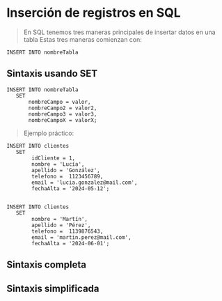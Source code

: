 # Inserción de registros en SQL

> En SQL tenemos tres maneras principales de insertar datos en una tabla
> Estas tres maneras comienzan con: 

    INSERT INTO nombreTabla   

## Sintaxis usando SET  

    INSERT INTO nombreTabla  
       SET  
           nombreCampo = valor, 
           nombreCampo2 = valor2, 
           nombreCampo3 = valor3, 
           nombreCampoX = valorX; 

> Ejemplo práctico:  

    INSERT INTO clientes  
       SET  
            idCliente = 1,  
            nombre = 'Lucía',  
            apellido = 'González',  
            telefono =  1123456789,  
            email = 'lucia.gonzalez@mail.com',  
            fechaAlta = '2024-05-12';  


    INSERT INTO clientes  
       SET
            nombre = 'Martín',  
            apellido = 'Pérez',  
            telefono =  1139876543,  
            email = 'martin.perez@mail.com',  
            fechaAlta = '2024-06-01';  

## Sintaxis completa
## Sintaxis simplificada
